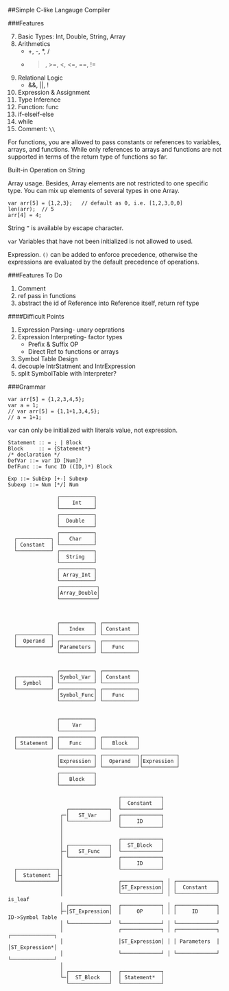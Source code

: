 ##Simple C-like Langauge Compiler

###Features

7. Basic Types: Int, Double, String, Array
1. Arithmetics
    * +, -, \*, /
    * >, >=, <, <=, ==, !=
2. Relational Logic
    * &&, ||, !
3. Expression & Assignment
3. Type Inference
4. Function: func
5. if-elseif-else
6. while
8. Comment: ``\\``

For functions, you are allowed to pass constants or references to variables, arrays, and functions.
While only references to arrays and functions are not supported in terms of the return type of functions so far.

Built-in Operation on String

Array usage.
Besides, Array elements are not restricted to one specific type.
You can mix up elements of several types in one Array.

```
var arr[5] = {1,2,3};   // default as 0, i.e. [1,2,3,0,0]
len(arr);  // 5
arr[4] = 4;
```

String
``”`` is available by escape character.

``var``
Variables that have not been initialized is not allowed to used.

Expression.
``()`` can be added to enforce precedence, otherwise the expressions are evaluated by the default precedence of operations.


###Features To Do

1. Comment
3. ref pass in functions
6. abstract the id of Reference into Reference itself, return ref type

####Difficult Points

1. Expression Parsing- unary oeprations
2. Expression Interpreting- factor types
    * Prefix & Suffix OP
    * Direct Ref to functions or arrays
3. Symbol Table Design
4. decouple IntrStatment and IntrExpression
5. split SymbolTable with Interpreter?

###Grammar

```
var arr[5] = {1,2,3,4,5};
var a = 1;
// var arr[5] = {1,1+1,3,4,5};
// a = 1+1;
```

``var`` can only be initialized with literals value, not expression.

```
Statement :: = ; | Block
Block     :: = {Statement*}
/* declaration */
DefVar ::= var ID [Num]?
DefFunc ::= func ID ((ID,)*) Block

Exp ::= SubExp [+-] Subexp
Subexp ::= Num [*/] Num
```

```
                ┌───────────┐                           
                │    Int    │                           
                └───────────┘                           
                ┌───────────┐                           
                │  Double   │                           
                └───────────┘                           
                ┌───────────┐                           
  ┌───────────┐ │   Char    │                           
  │ Constant  │ └───────────┘                           
  └───────────┘ ┌───────────┐                           
                │  String   │                           
                └───────────┘                           
                ┌───────────┐                           
                │ Array_Int │                           
                └───────────┘                           
                ┌────────────┐                          
                │Array_Double│                          
                └────────────┘                          
                                                        
                                                        
                                                        
                ┌───────────┐ ┌───────────┐             
                │   Index   │ │ Constant  │             
  ┌───────────┐ └───────────┘ └───────────┘             
  │  Operand  │ ┌───────────┐ ┌───────────┐             
  └───────────┘ │Parameters │ │   Func    │             
                └───────────┘ └───────────┘             
                                                        
                                                        
                ┌───────────┐ ┌───────────┐             
  ┌───────────┐ │Symbol_Var │ │ Constant  │             
  │  Symbol   │ └───────────┘ └───────────┘             
  └───────────┘ ┌───────────┐ ┌───────────┐             
                │Symbol_Func│ │   Func    │             
                └───────────┘ └───────────┘             
                                                        
                                                        
                ┌───────────┐                           
                │    Var    │                           
                └───────────┘                           
  ┌───────────┐ ┌───────────┐ ┌───────────┐             
  │ Statement │ │   Func    │ │   Block   │             
  └───────────┘ └───────────┘ └───────────┘             
                ┌───────────┐ ┌───────────┐┌───────────┐
                │Expression │ │  Operand  ││Expression │
                └───────────┘ └───────────┘└───────────┘
                ┌───────────┐                           
                │   Block   │                           
                └───────────┘                           
```


```
                                    ┌─────────────┐                                          
                                    │  Constant   │                                          
                   ┌─────────────┐  └─────────────┘                                          
                 ┌─│   ST_Var    │  ┌─────────────┐                                          
                 │ └─────────────┘  │     ID      │                                          
                 │                  └─────────────┘                                          
                 │                                                                           
                 │                  ┌─────────────┐                                          
                 │ ┌─────────────┐  │  ST_Block   │                                          
                 ├─│   ST_Func   │  └─────────────┘                                          
                 │ └─────────────┘  ┌─────────────┐                                          
                 │                  │     ID      │                                          
  ┌─────────────┐│                  └─────────────┘                                          
  │  Statement  ├┤                                                                           
  └─────────────┘│                  ┌─────────────┐ │ ┌─────────────┐                        
                 │                  │ST_Expression│ │ │  Constant   │                        
                 │                  └─────────────┘ │ └─────────────┘  is_leaf               
                 │ ┌─────────────┐  ┌─────────────┐ │ ┌─────────────┐                        
                 ├─│ST_Expression│  │     OP      │ │ │     ID      │  ID->Symbol Table      
                 │ └─────────────┘  └─────────────┘ │ └─────────────┘                        
                 │                  ┌─────────────┐ │ ┌─────────────┐ ┌──────────────┐       
                 │                  │ST_Expression│ │ │ Parameters  │ │ST_Expression*│       
                 │                  └─────────────┘ │ └─────────────┘ └──────────────┘       
                 │                                                                           
                 │ ┌─────────────┐  ┌─────────────┐                                          
                 └─│  ST_Block   │  │ Statement*  │                                          
                   └─────────────┘  └─────────────┘                                          
```
